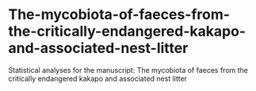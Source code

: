 # The-mycobiota-of-faeces-from-the-critically-endangered-kakapo-and-associated-nest-litter
Statistical analyses for the manuscript: The mycobiota of faeces from the critically endangered kakapo and associated nest litter
